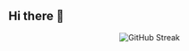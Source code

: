 ## Hi there 👋


<div align="center">
  <img 
       src="https://streak-stats.demolab.com?user=praneethhosalli&theme=highcontrast&hide_border=true&date_format=j%20M%5B%20Y%5D&card_width=600&include_all_commits=true&ring=FFA500&fire=FFA500&currStreakNum=FFA500&currStreakLabel=FFA500&sideNums=FFA500&sideLabels=FFA500" 
       alt="GitHub Streak" />
</div>
